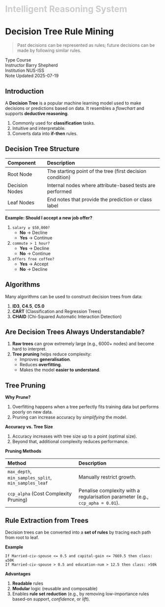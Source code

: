 <h1 style="color: #ccc">Intelligent Reasoning System</h1>

# Decision Tree Rule Mining

>   Past decisions can be represented as rules; future decisions can be made by following similar rules.

<div class="badge">
    <span class="key">Type</span>
    <span class="value">Course</span>
</div>
<div class="badge">
    <span class="key">Instructor</span>
    <span class="value">Barry Shepherd</span>
</div>
<div class="badge">
    <span class="key">Institution</span>
    <span class="value">NUS-ISS</span>
</div>
<div class="badge">
    <span class="key">Note Updated</span>
    <span class="value">2025-07-19</span>
</div>

## Introduction

A **Decision Tree** is a popular machine learning model used to make decisions or predictions based on data. It resembles a *flowchart* and supports **deductive reasoning**.

1.  Commonly used for **classification** tasks.
2.  Intuitive and interpretable.
3.  Converts data into **if-then** rules.

## Decision Tree Structure

| Component | Description |
|:---|:---|
| Root Node | The starting point of the tree (first decision condition) |
| Decision Nodes | Internal nodes where attribute-based tests are performed |
| Leaf Nodes | End notes that provide the prediction or class label |

**Example: Should I accept a new job offer?**

1.  `salary ≥ $50,000?`
    -   **No** → Decline
    -   **Yes** → Continue
2.  `commute > 1 hour?`
    -   **Yes** → Decline
    -   **No** → Continue
3.  `offers free coffee?`
    -   **Yes** → Accept
    -   **No** → Decline

## Algorithms

Many algorithms can be used to construct decision trees from data:

1.  **ID3**, **C4.5**, **C5.0**
2.  **CART** (Classification and Regression Trees)
3.  **CHAID** (Chi-Squared Automatic Interaction Detection)

## Are Decision Trees Always Understandable?

1.  **Raw trees** can grow extremely large (e.g., 6000+ nodes) and become hard to interpret.
2.  **Tree pruning** helps reduce complexity:
    -   Improves **generalisation**.
    -   Reduces **overfitting**.
    -   Makes the model **easier to understand**.

## Tree Pruning

**Why Prune?**

1.  Overfitting happens when a tree perfectly fits training data but performs poorly on new data.
2.  Pruning can increase accuracy by *simplifying* the model.

**Accuracy vs. Tree Size**

1.  Accuracy increases with tree size up to a point (optimal size).
2.  Beyond that, additional complexity reduces performance.

**Pruning Methods**

| Method | Description |
|:---|:---|
| `max_depth`, `min_samples_split`, `min_samples_leaf` | Manually restrict growth. |
| `ccp_alpha` (Cost Complexity Pruning) | Penalise complexity with a regularisation parameter (e.g., `ccp_apha = 0.01`). |

## Rule Extraction from Trees

Decision trees can be converted into a **set of rules** by tracing each path from root to leaf.

**Example**

```
If Married-civ-spouse <= 0.5 and capital-gain <= 7669.5 then class: ≤50K
If Married-civ-spouse > 0.5 and education-num > 12.5 then class: >50k
```

**Advantages**

1.  **Readable** rules
2.  **Modular** logic (reusable and composable)
3.  Enables **rule set reduction** (e.g., by removing low-importance rules based-on *support*, *confidence*, or *lift*).
